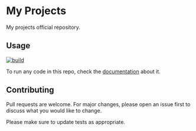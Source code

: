 # My Projects

My projects official repository.

## Usage

[![build](https://github.com/joaobotelho072002/joaobotelho072002.github.io/actions/workflows/mkdocs.yml/badge.svg)](https://github.com/joaobotelho072002/joaobotelho072002.github.io/actions/workflows/mkdocs.yml)

To run any code in this repo, check the [documentation](https://joaobotelho072002.github.io/) about it.

## Contributing

Pull requests are welcome. For major changes, please open an issue first to discuss what you would like to change.

Please make sure to update tests as appropriate.
